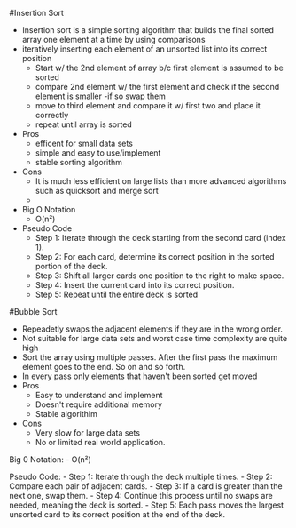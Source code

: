 #Insertion Sort
  - Insertion sort is a simple sorting algorithm that builds the final sorted array one element at a time by using comparisons
  - iteratively inserting each element of an unsorted list into its correct position
    - Start w/ the 2nd element of array b/c first element is assumed to be sorted
    - compare 2nd element w/ the first element and check if the second element is smaller
      -if so swap them
    - move to third element and compare it w/ first two and place it correctly
    - repeat until array is sorted
 - Pros
   - efficent for small data sets
   - simple and easy to use/implement
   - stable sorting algorithm
 - Cons
   -  It is much less efficient on large lists than more advanced algorithms such as quicksort and merge sort
   -  
 - Big O Notation
   - O(n²)
 - Pseudo Code
    - Step 1: Iterate through the deck starting from the second card (index 1).
    - Step 2: For each card, determine its correct position in the sorted portion of the deck.
    - Step 3: Shift all larger cards one position to the right to make space.
    - Step 4: Insert the current card into its correct position.
    - Step 5: Repeat until the entire deck is sorted



#Bubble Sort
  - Repeadetly swaps the adjacent elements if they are in the wrong order.
  - Not suitable for large data sets and worst case time complexity are quite high
  - Sort the array using multiple passes. After the first pass the maximum element goes to the end. So on and so forth.
  - In every pass only elements that haven't been sorted get moved
  - Pros
    - Easy to understand and implement
    - Doesn't require additional memory
    - Stable algorithim
  - Cons
    - Very slow for large data sets
    - No or limited real world application.
   
  Big 0 Notation:
    - O(n²)

  Pseudo Code:
    - Step 1: Iterate through the deck multiple times.
    - Step 2: Compare each pair of adjacent cards.
    - Step 3: If a card is greater than the next one, swap them.
    - Step 4: Continue this process until no swaps are needed, meaning the deck is sorted.
    - Step 5: Each pass moves the largest unsorted card to its correct position at the end of the deck.

  
   

  
